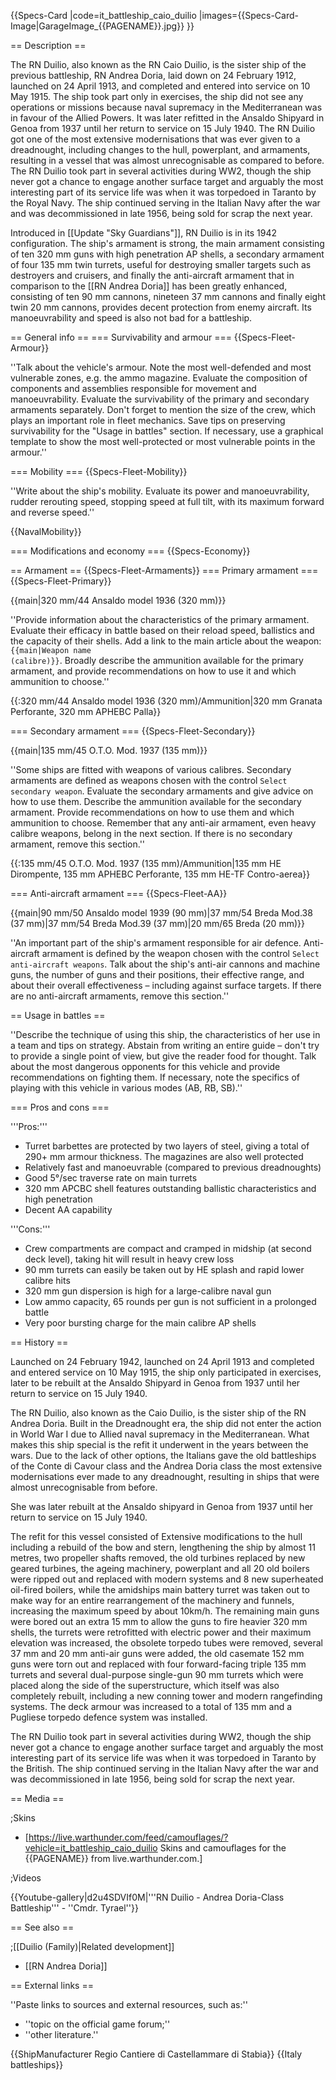 {{Specs-Card
|code=it_battleship_caio_duilio
|images={{Specs-Card-Image|GarageImage_{{PAGENAME}}.jpg}}
}}

== Description ==
<!-- ''In the first part of the description, cover the history of the ship's creation and military application. In the second part, tell the reader about using this ship in the game. Add a screenshot: if a beginner player has a hard time remembering vehicles by name, a picture will help them identify the ship in question.'' -->
The RN Duilio, also known as the RN Caio Duilio, is the sister ship of the previous battleship, RN Andrea Doria, laid down on 24 February 1912, launched on 24 April 1913, and completed and entered into service on 10 May 1915. The ship took part only in exercises, the ship did not see any operations or missions because naval supremacy in the Mediterranean was in favour of the Allied Powers. It was later refitted in the Ansaldo Shipyard in Genoa from 1937 until her return to service on 15 July 1940. The RN Duilio got one of the most extensive modernisations that was ever given to a dreadnought, including changes to the hull, powerplant, and armaments, resulting in a vessel that was almost unrecognisable as compared to before. The RN Duilio took part in several activities during WW2, though the ship never got a chance to engage another surface target and arguably the most interesting part of its service life was when it was torpedoed in Taranto by the Royal Navy. The ship continued serving in the Italian Navy after the war and was decommissioned in late 1956, being sold for scrap the next year.

Introduced in [[Update "Sky Guardians"]], RN Duilio is in its 1942 configuration. The ship's armament is strong, the main armament consisting of ten 320 mm guns with high penetration AP shells, a secondary armament of four 135 mm twin turrets, useful for destroying smaller targets such as destroyers and cruisers, and finally the anti-aircraft armament that in comparison to the [[RN Andrea Doria]] has been greatly enhanced, consisting of ten 90 mm cannons, nineteen 37 mm cannons and finally eight twin 20 mm cannons, provides decent protection from enemy aircraft. Its manoeuvrability and speed is also not bad for a battleship.

== General info ==
=== Survivability and armour ===
{{Specs-Fleet-Armour}}
<!-- ''Talk about the vehicle's armour. Note the most well-defended and most vulnerable zones, e.g. the ammo magazine. Evaluate the composition of components and assemblies responsible for movement and manoeuvrability. Evaluate the survivability of the primary and secondary armaments separately. Don't forget to mention the size of the crew, which plays an important role in fleet mechanics. Save tips on preserving survivability for the "Usage in battles" section. If necessary, use a graphical template to show the most well-protected or most vulnerable points in the armour.'' -->
''Talk about the vehicle's armour. Note the most well-defended and most vulnerable zones, e.g. the ammo magazine. Evaluate the composition of components and assemblies responsible for movement and manoeuvrability. Evaluate the survivability of the primary and secondary armaments separately. Don't forget to mention the size of the crew, which plays an important role in fleet mechanics. Save tips on preserving survivability for the "Usage in battles" section. If necessary, use a graphical template to show the most well-protected or most vulnerable points in the armour.''

=== Mobility ===
{{Specs-Fleet-Mobility}}
<!-- ''Write about the ship's mobility. Evaluate its power and manoeuvrability, rudder rerouting speed, stopping speed at full tilt, with its maximum forward and reverse speed.'' -->
''Write about the ship's mobility. Evaluate its power and manoeuvrability, rudder rerouting speed, stopping speed at full tilt, with its maximum forward and reverse speed.''

{{NavalMobility}}

=== Modifications and economy ===
{{Specs-Economy}}

== Armament ==
{{Specs-Fleet-Armaments}}
=== Primary armament ===
{{Specs-Fleet-Primary}}
<!-- ''Provide information about the characteristics of the primary armament. Evaluate their efficacy in battle based on their reload speed, ballistics and the capacity of their shells. Add a link to the main article about the weapon: <code><nowiki>{{main|Weapon name (calibre)}}</nowiki></code>. Broadly describe the ammunition available for the primary armament, and provide recommendations on how to use it and which ammunition to choose.'' -->
{{main|320 mm/44 Ansaldo model 1936 (320 mm)}}

''Provide information about the characteristics of the primary armament. Evaluate their efficacy in battle based on their reload speed, ballistics and the capacity of their shells. Add a link to the main article about the weapon: <code><nowiki>{{main|Weapon name (calibre)}}</nowiki></code>. Broadly describe the ammunition available for the primary armament, and provide recommendations on how to use it and which ammunition to choose.''

{{:320 mm/44 Ansaldo model 1936 (320 mm)/Ammunition|320 mm Granata Perforante, 320 mm APHEBC Palla}}

=== Secondary armament ===
{{Specs-Fleet-Secondary}}
<!-- ''Some ships are fitted with weapons of various calibres. Secondary armaments are defined as weapons chosen with the control <code>Select secondary weapon</code>. Evaluate the secondary armaments and give advice on how to use them. Describe the ammunition available for the secondary armament. Provide recommendations on how to use them and which ammunition to choose. Remember that any anti-air armament, even heavy calibre weapons, belong in the next section. If there is no secondary armament, remove this section.'' -->
{{main|135 mm/45 O.T.O. Mod. 1937 (135 mm)}}

''Some ships are fitted with weapons of various calibres. Secondary armaments are defined as weapons chosen with the control <code>Select secondary weapon</code>. Evaluate the secondary armaments and give advice on how to use them. Describe the ammunition available for the secondary armament. Provide recommendations on how to use them and which ammunition to choose. Remember that any anti-air armament, even heavy calibre weapons, belong in the next section. If there is no secondary armament, remove this section.''

{{:135 mm/45 O.T.O. Mod. 1937 (135 mm)/Ammunition|135 mm HE Dirompente, 135 mm APHEBC Perforante, 135 mm HE-TF Contro-aerea}}

=== Anti-aircraft armament ===
{{Specs-Fleet-AA}}
<!-- ''An important part of the ship's armament responsible for air defence. Anti-aircraft armament is defined by the weapon chosen with the control <code>Select anti-aircraft weapons</code>. Talk about the ship's anti-air cannons and machine guns, the number of guns and their positions, their effective range, and about their overall effectiveness – including against surface targets. If there are no anti-aircraft armaments, remove this section.'' -->
{{main|90 mm/50 Ansaldo model 1939 (90 mm)|37 mm/54 Breda Mod.38 (37 mm)|37 mm/54 Breda Mod.39 (37 mm)|20 mm/65 Breda (20 mm)}}

''An important part of the ship's armament responsible for air defence. Anti-aircraft armament is defined by the weapon chosen with the control <code>Select anti-aircraft weapons</code>. Talk about the ship's anti-air cannons and machine guns, the number of guns and their positions, their effective range, and about their overall effectiveness – including against surface targets. If there are no anti-aircraft armaments, remove this section.''

== Usage in battles ==
<!-- ''Describe the technique of using this ship, the characteristics of her use in a team and tips on strategy. Abstain from writing an entire guide – don't try to provide a single point of view, but give the reader food for thought. Talk about the most dangerous opponents for this vehicle and provide recommendations on fighting them. If necessary, note the specifics of playing with this vehicle in various modes (AB, RB, SB).'' -->
''Describe the technique of using this ship, the characteristics of her use in a team and tips on strategy. Abstain from writing an entire guide – don't try to provide a single point of view, but give the reader food for thought. Talk about the most dangerous opponents for this vehicle and provide recommendations on fighting them. If necessary, note the specifics of playing with this vehicle in various modes (AB, RB, SB).''

=== Pros and cons ===
<!-- ''Summarise and briefly evaluate the vehicle in terms of its characteristics and combat effectiveness. Mark its pros and cons in the bulleted list. Try not to use more than 6 points for each of the characteristics. Avoid using categorical definitions such as "bad", "good" and the like - use substitutions with softer forms such as "inadequate" and "effective".'' -->

'''Pros:'''

* Turret barbettes are protected by two layers of steel, giving a total of 290+ mm armour thickness. The magazines are also well protected
* Relatively fast and manoeuvrable (compared to previous dreadnoughts)
* Good 5°/sec traverse rate on main turrets
* 320 mm APCBC shell features outstanding ballistic characteristics and high penetration
* Decent AA capability

'''Cons:'''

* Crew compartments are compact and cramped in midship (at second deck level), taking hit will result in heavy crew loss
* 90 mm turrets can easily be taken out by HE splash and rapid lower calibre hits
* 320 mm gun dispersion is high for a large-calibre naval gun
* Low ammo capacity, 65 rounds per gun is not sufficient in a prolonged battle
* Very poor bursting charge for the main calibre AP shells

== History ==
<!-- ''Describe the history of the creation and combat usage of the ship in more detail than in the introduction. If the historical reference turns out to be too long, take it to a separate article, taking a link to the article about the ship and adding a block "/History" (example: <nowiki>https://wiki.warthunder.com/(Ship-name)/History</nowiki>) and add a link to it here using the <code>main</code> template. Be sure to reference text and sources by using <code><nowiki><ref></ref></nowiki></code>, as well as adding them at the end of the article with <code><nowiki><references /></nowiki></code>. This section may also include the ship's dev blog entry (if applicable) and the in-game encyclopedia description (under <code><nowiki>=== In-game description ===</nowiki></code>, also if applicable).'' -->
Launched on 24 February 1942, launched on 24 April 1913 and completed and entered service on 10 May 1915, the ship only participated in exercises, later to be rebuilt at the Ansaldo Shipyard in Genoa from 1937 until her return to service on 15 July 1940.

The RN Duilio, also known as the Caio Duilio, is the sister ship of the RN Andrea Doria. Built in the Dreadnought era, the ship did not enter the action in World War I due to Allied naval supremacy in the Mediterranean. What makes this ship special is the refit it underwent in the years between the wars. Due to the lack of other options, the Italians gave the old battleships of the Conte di Cavour class and the Andrea Doria class the most extensive modernisations ever made to any dreadnought, resulting in ships that were almost unrecognisable from before.

She was later rebuilt at the Ansaldo shipyard in Genoa from 1937 until her return to service on 15 July 1940.

The refit for this vessel consisted of Extensive modifications to the hull including a rebuild of the bow and stern, lengthening the ship by almost 11 metres, two propeller shafts removed, the old turbines replaced by new geared turbines, the ageing machinery, powerplant and all 20 old boilers were ripped out and replaced with modern systems and 8 new superheated oil-fired boilers, while the amidships main battery turret was taken out to make way for an entire rearrangement of the machinery and funnels, increasing the maximum speed by about 10km/h. The remaining main guns were bored out an extra 15 mm to allow the guns to fire heavier 320 mm shells, the turrets were retrofitted with electric power and their maximum elevation was increased, the obsolete torpedo tubes were removed, several 37 mm and 20 mm anti-air guns were added, the old casemate 152 mm guns were torn out and replaced with four forward-facing triple 135 mm turrets and several dual-purpose single-gun 90 mm turrets which were placed along the side of the superstructure, which itself was also completely rebuilt, including a new conning tower and modern rangefinding systems. The deck armour was increased to a total of 135 mm and a Pugliese torpedo defence system was installed.

The RN Duilio took part in several activities during WW2, though the ship never got a chance to engage another surface target and arguably the most interesting part of its service life was when it was torpedoed in Taranto by the British. The ship continued serving in the Italian Navy after the war and was decommissioned in late 1956, being sold for scrap the next year.

== Media ==
<!-- ''Excellent additions to the article would be video guides, screenshots from the game, and photos.'' -->

;Skins

* [https://live.warthunder.com/feed/camouflages/?vehicle=it_battleship_caio_duilio Skins and camouflages for the {{PAGENAME}} from live.warthunder.com.]

;Videos

{{Youtube-gallery|d2u4SDVIf0M|'''RN Duilio - Andrea Doria-Class Battleship''' - ''Cmdr. Tyrael''}}

== See also ==
<!-- ''Links to articles on the War Thunder Wiki that you think will be useful for the reader, for example:''
* ''reference to the series of the ship;''
* ''links to approximate analogues of other nations and research trees.'' -->

;[[Duilio (Family)|Related development]]

* [[RN Andrea Doria]]

== External links ==
<!-- ''Paste links to sources and external resources, such as:''
* ''topic on the official game forum;''
* ''other literature.'' -->
''Paste links to sources and external resources, such as:''

* ''topic on the official game forum;''
* ''other literature.''

{{ShipManufacturer Regio Cantiere di Castellammare di Stabia}}
{{Italy battleships}}